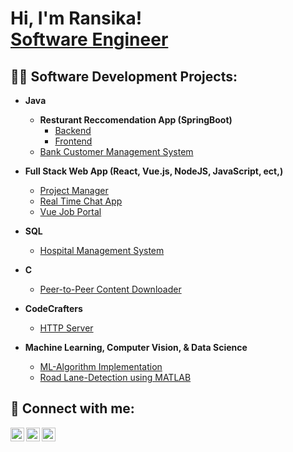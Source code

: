 <h1>Hi, I'm Ransika! <br/><a href="https://www.ransika.com/">Software Engineer</a>

<h2>👨‍💻 Software Development Projects:</h2>

- <b>Java</b>
  
  - <b>Resturant Reccomendation App (SpringBoot)</b>
    -  [Backend](https://github.com/AkashSivapalan/RestaurantRecommendationBackend)
    -  [Frontend](https://github.com/AkashSivapalan/RestaurantAppFE)
  - [Bank Customer Management System](https://github.com/RansikaP/Bank-Customer-Management-System)
- <b>Full Stack Web App (React, Vue.js, NodeJS, JavaScript, ect,)</b>
  - [Project Manager](https://github.com/RansikaP/project-manager)
  - [Real Time Chat App](https://github.com/RansikaP/chatapp/tree/main)
  - [Vue Job Portal](https://github.com/RansikaP/vue-job-portal/tree/main)
- <b>SQL</b>
  - [Hospital Management System](https://github.com/RansikaP/Hospital-Management-System)
- <b>C</b>
  - [Peer-to-Peer Content Downloader](https://github.com/RansikaP/coe768-project)
- <b>CodeCrafters</b>
  <!-- - [grep](https://github.com/RansikaP/codecrafters-grep-python) -->
  - [HTTP Server](https://github.com/RansikaP/ccodecrafters-http-server-java)
- <b>Machine Learning, Computer Vision, & Data Science</b>
  - [ML-Algorithm Implementation](https://github.com/RansikaP/ML-Algorithms)
  - [Road Lane-Detection using MATLAB](https://github.com/RansikaP/Lane-Detection-using-MATLAB)

<h2> 🤳 Connect with me:</h2>

[<img align="left" alt="RansikaP | Portfolio" width="22px" src="https://www.svgrepo.com/show/440021/person-square-fill.svg" />][website]
[<img align="left" alt="RansikaP | LinkedIn" width="22px" src="https://cdn.jsdelivr.net/npm/simple-icons@v3/icons/linkedin.svg" />][linkedin]
[<img align="left" alt="RansikaP | DevPost" width="22px" src="https://www.svgrepo.com/show/330293/devpost.svg" />][devpost]

[website]: https://www.ransika.com/
[devpost]: https://devpost.com/ransika-p27
[linkedin]: https://www.linkedin.com/in/ransika-p/

